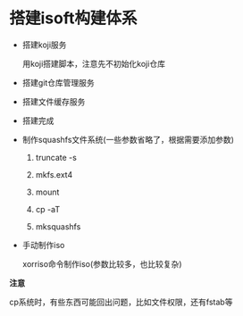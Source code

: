 搭建isoft构建体系
================

- 搭建koji服务

  用koji搭建脚本，注意先不初始化koji仓库

- 搭建git仓库管理服务

- 搭建文件缓存服务

- 搭建完成

- 制作squashfs文件系统(一些参数省略了，根据需要添加参数)

  1. truncate -s <fs-size> <fs-name>

  2. mkfs.ext4 <fs-name>

  3. mount <fs-name> <mount-point>

  4. cp -aT <fs-src> <mount-point>

  5. mksquashfs <fs-name> <sfs-name>

- 手动制作iso

  xorriso命令制作iso(参数比较多，也比较复杂)

**注意**

cp系统时，有些东西可能回出问题，比如文件权限，还有fstab等
